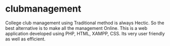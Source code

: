 # clubmanagement
College club management using Traditional method is always Hectic. So the best alternative is to make all the management Online. This is a web application developed using PHP, HTML, XAMPP, CSS. Its very user friendly as well as efficient.
